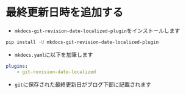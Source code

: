 # 最終更新日時を追加する

- `mkdocs-git-revision-date-localized-plugin`をインストールします

```bash
pip install -U mkdocs-git-revision-date-localized-plugin
```

- `mkdocs.yaml`に以下を加筆します

```yaml
plugins:
    - git-revision-date-localized
```

- `git`に保存された最終更新日がブログ下部に記載されます
